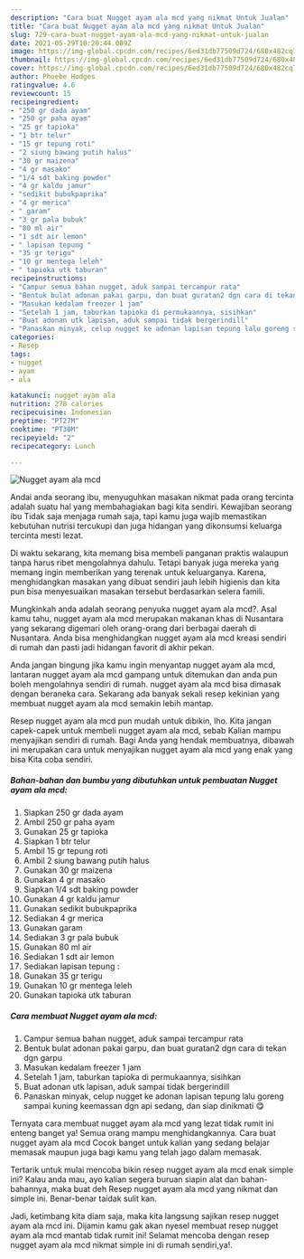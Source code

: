 ```yaml
---
description: "Cara buat Nugget ayam ala mcd yang nikmat Untuk Jualan"
title: "Cara buat Nugget ayam ala mcd yang nikmat Untuk Jualan"
slug: 729-cara-buat-nugget-ayam-ala-mcd-yang-nikmat-untuk-jualan
date: 2021-05-29T10:20:44.089Z
image: https://img-global.cpcdn.com/recipes/6ed31db77509d724/680x482cq70/nugget-ayam-ala-mcd-foto-resep-utama.jpg
thumbnail: https://img-global.cpcdn.com/recipes/6ed31db77509d724/680x482cq70/nugget-ayam-ala-mcd-foto-resep-utama.jpg
cover: https://img-global.cpcdn.com/recipes/6ed31db77509d724/680x482cq70/nugget-ayam-ala-mcd-foto-resep-utama.jpg
author: Phoebe Hodges
ratingvalue: 4.6
reviewcount: 15
recipeingredient:
- "250 gr dada ayam"
- "250 gr paha ayam"
- "25 gr tapioka"
- "1 btr telur"
- "15 gr tepung roti"
- "2 siung bawang putih halus"
- "30 gr maizena"
- "4 gr masako"
- "1/4 sdt baking powder"
- "4 gr kaldu jamur"
- "sedikit bubukpaprika"
- "4 gr merica"
- " garam"
- "3 gr pala bubuk"
- "80 ml air"
- "1 sdt air lemon"
- " lapisan tepung "
- "35 gr terigu"
- "10 gr mentega leleh"
- " tapioka utk taburan"
recipeinstructions:
- "Campur semua bahan nugget, aduk sampai tercampur rata"
- "Bentuk bulat adonan pakai garpu, dan buat guratan2 dgn cara di tekan dgn garpu"
- "Masukan kedalam freezer 1 jam"
- "Setelah 1 jam, taburkan tapioka di permukaannya, sisihkan"
- "Buat adonan utk lapisan, aduk sampai tidak bergerindill"
- "Panaskan minyak, celup nugget ke adonan lapisan tepung lalu goreng sampai kuning keemassan dgn api sedang, dan siap dinikmati 😋"
categories:
- Resep
tags:
- nugget
- ayam
- ala

katakunci: nugget ayam ala 
nutrition: 278 calories
recipecuisine: Indonesian
preptime: "PT27M"
cooktime: "PT30M"
recipeyield: "2"
recipecategory: Lunch

---
```



![Nugget ayam ala mcd](https://img-global.cpcdn.com/recipes/6ed31db77509d724/680x482cq70/nugget-ayam-ala-mcd-foto-resep-utama.jpg)

Andai anda seorang ibu, menyuguhkan masakan nikmat pada orang tercinta adalah suatu hal yang membahagiakan bagi kita sendiri. Kewajiban seorang ibu Tidak saja menjaga rumah saja, tapi kamu juga wajib memastikan kebutuhan nutrisi tercukupi dan juga hidangan yang dikonsumsi keluarga tercinta mesti lezat.

Di waktu  sekarang, kita memang bisa membeli panganan praktis walaupun tanpa harus ribet mengolahnya dahulu. Tetapi banyak juga mereka yang memang ingin memberikan yang terenak untuk keluarganya. Karena, menghidangkan masakan yang dibuat sendiri jauh lebih higienis dan kita pun bisa menyesuaikan masakan tersebut berdasarkan selera famili. 



Mungkinkah anda adalah seorang penyuka nugget ayam ala mcd?. Asal kamu tahu, nugget ayam ala mcd merupakan makanan khas di Nusantara yang sekarang digemari oleh orang-orang dari berbagai daerah di Nusantara. Anda bisa menghidangkan nugget ayam ala mcd kreasi sendiri di rumah dan pasti jadi hidangan favorit di akhir pekan.

Anda jangan bingung jika kamu ingin menyantap nugget ayam ala mcd, lantaran nugget ayam ala mcd gampang untuk ditemukan dan anda pun boleh mengolahnya sendiri di rumah. nugget ayam ala mcd bisa dimasak dengan beraneka cara. Sekarang ada banyak sekali resep kekinian yang membuat nugget ayam ala mcd semakin lebih mantap.

Resep nugget ayam ala mcd pun mudah untuk dibikin, lho. Kita jangan capek-capek untuk membeli nugget ayam ala mcd, sebab Kalian mampu menyajikan sendiri di rumah. Bagi Anda yang hendak membuatnya, dibawah ini merupakan cara untuk menyajikan nugget ayam ala mcd yang enak yang bisa Kita coba sendiri.

<!--inarticleads1-->

##### Bahan-bahan dan bumbu yang dibutuhkan untuk pembuatan Nugget ayam ala mcd:

1. Siapkan 250 gr dada ayam
1. Ambil 250 gr paha ayam
1. Gunakan 25 gr tapioka
1. Siapkan 1 btr telur
1. Ambil 15 gr tepung roti
1. Ambil 2 siung bawang putih halus
1. Gunakan 30 gr maizena
1. Gunakan 4 gr masako
1. Siapkan 1/4 sdt baking powder
1. Gunakan 4 gr kaldu jamur
1. Gunakan sedikit bubukpaprika
1. Sediakan 4 gr merica
1. Gunakan  garam
1. Sediakan 3 gr pala bubuk
1. Gunakan 80 ml air
1. Sediakan 1 sdt air lemon
1. Sediakan  lapisan tepung :
1. Gunakan 35 gr terigu
1. Gunakan 10 gr mentega leleh
1. Gunakan  tapioka utk taburan




<!--inarticleads2-->

##### Cara membuat Nugget ayam ala mcd:

1. Campur semua bahan nugget, aduk sampai tercampur rata
1. Bentuk bulat adonan pakai garpu, dan buat guratan2 dgn cara di tekan dgn garpu
1. Masukan kedalam freezer 1 jam
1. Setelah 1 jam, taburkan tapioka di permukaannya, sisihkan
1. Buat adonan utk lapisan, aduk sampai tidak bergerindill
1. Panaskan minyak, celup nugget ke adonan lapisan tepung lalu goreng sampai kuning keemassan dgn api sedang, dan siap dinikmati 😋




Ternyata cara membuat nugget ayam ala mcd yang lezat tidak rumit ini enteng banget ya! Semua orang mampu menghidangkannya. Cara buat nugget ayam ala mcd Cocok banget untuk kalian yang sedang belajar memasak maupun juga bagi kamu yang telah jago dalam memasak.

Tertarik untuk mulai mencoba bikin resep nugget ayam ala mcd enak simple ini? Kalau anda mau, ayo kalian segera buruan siapin alat dan bahan-bahannya, maka buat deh Resep nugget ayam ala mcd yang nikmat dan simple ini. Benar-benar taidak sulit kan. 

Jadi, ketimbang kita diam saja, maka kita langsung sajikan resep nugget ayam ala mcd ini. Dijamin kamu gak akan nyesel membuat resep nugget ayam ala mcd mantab tidak rumit ini! Selamat mencoba dengan resep nugget ayam ala mcd nikmat simple ini di rumah sendiri,ya!.


